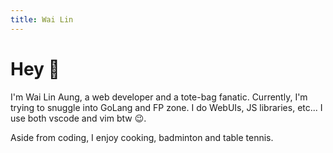 ```yaml
---
title: Wai Lin
---
```


# Hey 👋

I'm Wai Lin Aung, a web developer and a tote-bag fanatic.
Currently, I'm trying to snuggle into GoLang and FP zone.
I do WebUIs, JS libraries, etc... I use both vscode and vim btw 😉.

Aside from coding, I enjoy cooking, badminton and table tennis.

